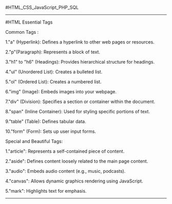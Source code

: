 #HTML_CSS_JavaScript_PHP_SQL 

----------------------------------------------------------------------------- 
#HTML Essential Tags 

Common Tags :

1."a" (Hyperlink): Defines a hyperlink to other web pages or resources.

2."p"(Paragraph): Represents a block of text.

3."h1" to "h6" (Headings): Provides hierarchical structure for headings.

4."ul" (Unordered List): Creates a bulleted list.

5."ol" (Ordered List): Creates a numbered list.

6."img" (Image): Embeds images into your webpage.

7."div" (Division): Specifies a section or container within the document.

8."span" (Inline Container): Used for styling specific portions of text.

9."table" (Table): Defines tabular data.

10."form" (Form): Sets up user input forms.
  
Special and Beautiful Tags:

1."article": Represents a self-contained piece of content.

2."aside": Defines content loosely related to the main page content.

3."audio": Embeds audio content (e.g., music, podcasts).

4."canvas": Allows dynamic graphics rendering using JavaScript.

5."mark": Highlights text for emphasis.

-----------------------------------------------------------------------------

